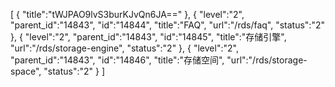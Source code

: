 [
	{
		"title":"tWJPAO9lvS3burKJvQn6JA=="
	},
	{
		"level":"2",
		"parent_id":"14843",
		"id":"14844",
		"title":"FAQ",
		"url":"/rds/faq",
		"status":"2"
	},
	{
		"level":"2",
		"parent_id":"14843",
		"id":"14845",
		"title":"存储引擎",
		"url":"/rds/storage-engine",
		"status":"2"
	},
	{
		"level":"2",
		"parent_id":"14843",
		"id":"14846",
		"title":"存储空间",
		"url":"/rds/storage-space",
		"status":"2"
	}
]